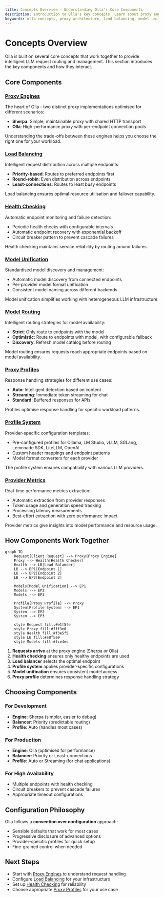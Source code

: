 ```yaml
---
title: Concepts Overview - Understanding Olla's Core Components
description: Introduction to Olla's key concepts. Learn about proxy engines, load balancing, health checking, and model management.
keywords: olla concepts, proxy architecture, load balancing, model unification
---
```


# Concepts Overview

Olla is built on several core concepts that work together to provide intelligent LLM request routing and management. This section introduces the key components and how they interact.

## Core Components

### [Proxy Engines](proxy-engines.md)
The heart of Olla - two distinct proxy implementations optimised for different scenarios:

- **Sherpa**: Simple, maintainable proxy with shared HTTP transport
- **Olla**: High-performance proxy with per-endpoint connection pools

Understanding the trade-offs between these engines helps you choose the right one for your workload.

### [Load Balancing](load-balancing.md)
Intelligent request distribution across multiple endpoints:

- **Priority-based**: Routes to preferred endpoints first
- **Round-robin**: Even distribution across endpoints
- **Least-connections**: Routes to least busy endpoints

Load balancing ensures optimal resource utilisation and failover capability.

### [Health Checking](health-checking.md)
Automatic endpoint monitoring and failure detection:

- Periodic health checks with configurable intervals
- Automatic endpoint recovery with exponential backoff
- Circuit breaker pattern to prevent cascade failures

Health checking maintains service reliability by routing around failures.

### [Model Unification](model-unification.md)
Standardised model discovery and management:

- Automatic model discovery from connected endpoints
- Per-provider model format unification
- Consistent model naming across different backends

Model unification simplifies working with heterogeneous LLM infrastructure.

### [Model Routing](model-routing.md)
Intelligent routing strategies for model availability:

- **Strict**: Only route to endpoints with the model
- **Optimistic**: Route to endpoints with model, with configurable fallback
- **Discovery**: Refresh model catalog before routing

Model routing ensures requests reach appropriate endpoints based on model availability.

### [Proxy Profiles](proxy-profiles.md)
Response handling strategies for different use cases:

- **Auto**: Intelligent detection based on content
- **Streaming**: Immediate token streaming for chat
- **Standard**: Buffered responses for APIs

Profiles optimise response handling for specific workload patterns.

### [Profile System](profile-system.md)
Provider-specific configuration templates:

- Pre-configured profiles for Ollama, LM Studio, vLLM, SGLang, Lemonade SDK, LiteLLM, OpenAI
- Custom header mappings and endpoint patterns
- Model format converters for each provider

The profile system ensures compatibility with various LLM providers.

### [Provider Metrics](provider-metrics.md)
Real-time performance metrics extraction:

- Automatic extraction from provider responses
- Token usage and generation speed tracking
- Processing latency measurements
- Best-effort extraction with zero performance impact

Provider metrics give insights into model performance and resource usage.

## How Components Work Together

```mermaid
graph TD
    Request[Client Request] --> Proxy[Proxy Engine]
    Proxy --> Health[Health Checker]
    Health --> LB[Load Balancer]
    LB --> EP1[Endpoint 1]
    LB --> EP2[Endpoint 2]
    LB --> EP3[Endpoint 3]
    
    Models[Model Unification] --> EP1
    Models --> EP2
    Models --> EP3
    
    Profile[Proxy Profile] --> Proxy
    System[Profile System] --> EP1
    System --> EP2
    System --> EP3
    
    style Request fill:#e1f5fe
    style Proxy fill:#fff3e0
    style Health fill:#f3e5f5
    style LB fill:#e8f5e9
    style Models fill:#fce4ec
```

1. **Requests arrive** at the proxy engine (Sherpa or Olla)
2. **Health checking** ensures only healthy endpoints are used
3. **Load balancer** selects the optimal endpoint
4. **Profile system** applies provider-specific configurations
5. **Model unification** ensures consistent model access
6. **Proxy profile** determines response handling strategy

## Choosing Components

### For Development

- **Engine**: Sherpa (simpler, easier to debug)
- **Balancer**: Priority (predictable routing)
- **Profile**: Auto (handles most cases)

### For Production

- **Engine**: Olla (optimised for performance)
- **Balancer**: Priority or Least-connections
- **Profile**: Auto or Streaming (for chat applications)

### For High Availability

- Multiple endpoints with health checking
- Circuit breakers to prevent cascade failures
- Appropriate timeout configurations

## Configuration Philosophy

Olla follows a **convention over configuration** approach:

- Sensible defaults that work for most cases
- Progressive disclosure of advanced options
- Provider-specific profiles for quick setup
- Fine-grained control when needed

## Next Steps

- Start with [Proxy Engines](proxy-engines.md) to understand request handling
- Configure [Load Balancing](load-balancing.md) for your infrastructure
- Set up [Health Checking](health-checking.md) for reliability
- Choose appropriate [Proxy Profiles](proxy-profiles.md) for your use case